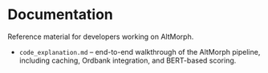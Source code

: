 # Documentation

Reference material for developers working on AltMorph.

- `code_explanation.md` – end-to-end walkthrough of the AltMorph pipeline,
  including caching, Ordbank integration, and BERT-based scoring.
